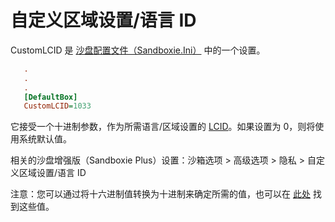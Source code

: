# 自定义区域设置/语言 ID

CustomLCID 是 [沙盘配置文件（Sandboxie.Ini）](SandboxieIni.md) 中的一个设置。
```ini
   .
   .
   .
   [DefaultBox]
   CustomLCID=1033
```
它接受一个十进制参数，作为所需语言/区域设置的 [LCID](https://learn.microsoft.com/en-us/openspecs/windows_protocols/ms-lcid/70feba9f-294e-491e-b6eb-56532684c37f)。如果设置为 0，则将使用系统默认值。

相关的沙盘增强版（Sandboxie Plus）设置：沙箱选项 > 高级选项 > 隐私 > 自定义区域设置/语言 ID

注意：您可以通过将十六进制值转换为十进制来确定所需的值，也可以在 [此处](https://learn.microsoft.com/en-us/openspecs/office_standards/ms-oe376/6c085406-a698-4e12-9d4d-c3b0ee3dbc4a) 找到这些值。
